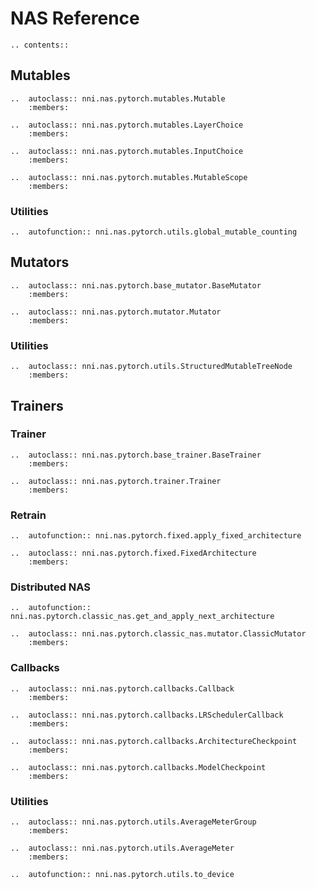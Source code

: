 # NAS Reference

```eval_rst
.. contents::
```

## Mutables

```eval_rst
..  autoclass:: nni.nas.pytorch.mutables.Mutable
    :members:

..  autoclass:: nni.nas.pytorch.mutables.LayerChoice
    :members:

..  autoclass:: nni.nas.pytorch.mutables.InputChoice
    :members:

..  autoclass:: nni.nas.pytorch.mutables.MutableScope
    :members:
```

### Utilities

```eval_rst
..  autofunction:: nni.nas.pytorch.utils.global_mutable_counting
```

## Mutators

```eval_rst
..  autoclass:: nni.nas.pytorch.base_mutator.BaseMutator
    :members:

..  autoclass:: nni.nas.pytorch.mutator.Mutator
    :members:
```

### Utilities

```eval_rst
..  autoclass:: nni.nas.pytorch.utils.StructuredMutableTreeNode
    :members:
```

## Trainers

### Trainer

```eval_rst
..  autoclass:: nni.nas.pytorch.base_trainer.BaseTrainer
    :members:

..  autoclass:: nni.nas.pytorch.trainer.Trainer
    :members:
```

### Retrain

```eval_rst
..  autofunction:: nni.nas.pytorch.fixed.apply_fixed_architecture

..  autoclass:: nni.nas.pytorch.fixed.FixedArchitecture
    :members:
```

### Distributed NAS

```eval_rst
..  autofunction:: nni.nas.pytorch.classic_nas.get_and_apply_next_architecture

..  autoclass:: nni.nas.pytorch.classic_nas.mutator.ClassicMutator
    :members:
```

### Callbacks

```eval_rst
..  autoclass:: nni.nas.pytorch.callbacks.Callback
    :members:

..  autoclass:: nni.nas.pytorch.callbacks.LRSchedulerCallback
    :members:

..  autoclass:: nni.nas.pytorch.callbacks.ArchitectureCheckpoint
    :members:

..  autoclass:: nni.nas.pytorch.callbacks.ModelCheckpoint
    :members:
```

### Utilities

```eval_rst
..  autoclass:: nni.nas.pytorch.utils.AverageMeterGroup
    :members:

..  autoclass:: nni.nas.pytorch.utils.AverageMeter
    :members:

..  autofunction:: nni.nas.pytorch.utils.to_device
```
